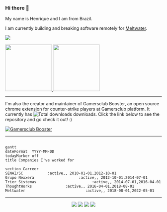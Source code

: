 ### Hi there 👋
My name is Henrique and I am from Brazil. 

I am currently building and breaking software remotely for [Meltwater](https://www.github.com/meltwater).

![](https://komarev.com/ghpvc/?username=henriquelbsouza)
<div>
  <a href="https://github.com/henriquelbsouza">
    <img height="150em" src="https://github-readme-stats.vercel.app/api?username=henriquelbsouza&show_icons=true&theme=dark&include_all_commits=true&count_private=true"/>
    <img height="150em" src="https://github-readme-streak-stats.herokuapp.com/?user=henriquelbsouza&theme=dark&hide_border=true"/>
  </a>
  
---
  
  I'm also the creator and maintainer of Gamersclub Booster, an open source chrome extension for counter-strike players at Gamersclub platform. It currently has ![Total downloads](https://img.shields.io/chrome-web-store/users/dahnmmlhchpmmlgebpkpaofbefjdlpin?label=%20) downloads. Click the link below to see the repository and go check it out! :)
  
  [![Gamersclub Booster](https://github-readme-stats.vercel.app/api/pin/?username=gamersclub-booster&repo=gamersclub-booster&theme=dark)](https://www.github.com/gamersclub-booster/gamersclub-booster)

</div>

---
<!--
<div align="center">
  
  ![Snake animation](https://github.com/henriquelbsouza/henriquelbsouza/blob/output/github-contribution-grid-snake.svg)
  
</div>
-->
```mermaid

gantt
dateFormat  YYYY-MM-DD
todayMarker off
title Companies I've worked for

section Carreer
SENAI/SC           :active,, 2010-01-01,2012-10-01
Grupo Nexxera                    :active,, 2012-10-01,2014-07-01
Trier Sistemas                         :active,, 2014-07-01,2016-04-01
ThoughtWorks               :active,, 2016-04-01,2018-08-01
Meltwater                           :active,, 2018-08-01,2022-05-01
```
---
<div align="center">
   <a href="https://www.linkedin.com/in/henriquelbsouza" target="_blank"><img src="https://img.shields.io/badge/-LinkedIn-%230077B5?style=for-the-badge&logo=linkedin&logoColor=white" target="_blank"></a>
  <a href="https://www.twitter.com/henriquelbsouza" target="_blank"><img src="https://img.shields.io/badge/Twitter-1DA1F2?style=for-the-badge&logo=twitter&logoColor=white" target="_blank"></a>
  <a href="https://discordapp.com/users/81967974616928256" target="_blank"><img src="https://img.shields.io/badge/Discord-7289DA?style=for-the-badge&logo=discord&logoColor=white" target="_blank"></a> 
  <a href="https://www.twitch.tv/hnr9fps" target="_blank"><img src="https://img.shields.io/badge/Twitch-9146FF?style=for-the-badge&logo=twitch&logoColor=white" target="_blank"></a>

</div>
